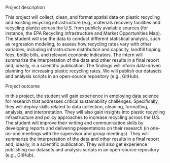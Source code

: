 Project description

This project will collect, clean, and format spatial data on plastic recycling and existing recycling infrastructure (e.g., materials recovery facilities and recycling plants) across the U.S. from publicly available sources (for instance, the EPA Recycling Infrastructure and Market Opportunities Map). The student will use the data to conduct different statistical analysis, such as regression modeling, to assess how recycling rates vary with other variables, including infrastructure distribution and capacity, landfill tipping fees, bottle bills, and relevant economic indicators. The intern will summarize the interpretation of the data and other results in a final report and, ideally, in a scientific publication. The findings will inform data-driven planning for increasing plastic recycling rates. We will publish our datasets and analysis scripts in an open-source repository (e.g., GitHub). 

Project outcome

In this project, the student will gain experience in employing data science for research that addresses critical sustainability challenges. Specifically, they will deploy skills related to data collection, cleaning, formatting, analysis, and interpretation. They will also gain insights into plastic recycling infrastructure and policy approaches to increase recycling across the U.S. The student will improve their writing and communication skills by developing reports and delivering presentations on their research (in one-on-one meetings with the supervisor and group meetings). They will summarize the interpretation of the data and other results in a final report and, ideally, in a scientific publication. They will also get experience publishing our datasets and analysis scripts in an open-source repository (e.g., GitHub). 
